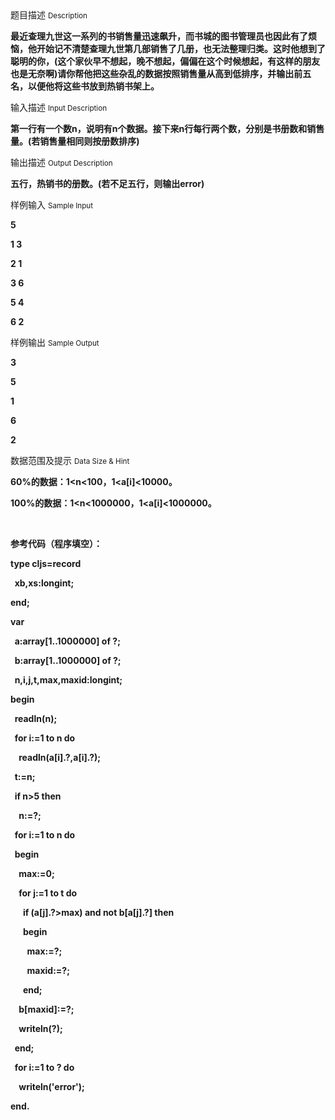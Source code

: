 <div class="panel panel-default">
<div class="area-title">
<span>
题目描述
<small>Description</small>
</span></div>
<div class="panel-body">

<p><strong>最近查理九世这一系列的书销售量迅速飙升，而书城的图书管理员也因此有了烦恼，他开始记不清楚查理九世第几部销售了几册，也无法整理归类。这时他想到了聪明的你，(这个家伙早不想起，晚不想起，偏偏在这个时候想起，有这样的朋友也是无奈啊)请你帮他把这些杂乱的数据按照销售量从高到低排序，并输出前五名，以便他将这些书放到热销书架上。</strong></p>

</div>
</div>

<div class="panel panel-default">
<div class="area-title">
<span>
输入描述
<small>Input Description</small>
</span></div>
<div class="panel-body">
<p><strong>第一行有一个数n，说明有n个数据。接下来n行每行两个数，分别是书册数和销售量。(若销售量相同则按册数排序</strong><strong>)</strong></p>

</div>
</div>
<div  class="panel panel-default">
<div class="area-title">
<span>
输出描述
<small>Output Description</small>
</span></div>
<div class="panel-body">

<p><strong>五行，热销书的册数。(若不足五行，则输出error)</strong></p>

</div>
</div>


<div class="panel panel-default">
<div class="area-title">
<span>
样例输入
<small>Sample Input</small>
</span></div>
<div class="panel-body">
<p><strong>5</strong></p><p><strong>1 3</strong></p><p><strong>2 1</strong></p><p><strong>3 6</strong></p><p><strong>5 4</strong></p><p><strong>6 2</strong></p>

</div>
</div>

<div class="panel panel-default">
<div class="area-title">
<span>
样例输出
<small>Sample Output</small>
</span></div>
<div class="panel-body">
<p><strong>3<br></strong></p><p><strong>5</strong></p><p><strong>1</strong></p><p><strong>6</strong></p><p><strong>2</strong></p>

</div>
</div>

<div class="panel panel-default">
<div class="area-title">
<span>
数据范围及提示
<small>Data Size & Hint</small>
</span></div>
<div class="panel-body">
<p><strong>60%的数据：1&lt;n&lt;100，1&lt;a[i]&lt;10000。</strong></p><p><strong>100%的数据：1&lt;n&lt;1000000，1&lt;a[i]&lt;1000000。</strong></p><p><strong><br></strong></p><p><b>参考代码（程序填空）：</b></p><p></p><p><strong>type cljs=record</strong></p><p><strong>  xb,xs:longint;</strong></p><p><strong>end;</strong></p><p><strong>var</strong></p><p><strong>  a:array[1..1000000] of ?;</strong></p><p><strong>  b:array[1..1000000] of ?;</strong></p><p><strong>  n,i,j,t,max,maxid:longint;</strong></p><p><strong>begin</strong></p><p><strong>  readln(n);</strong></p><p><strong>  for i:=1 to n do</strong></p><p><strong>    readln(a[i].?,a[i].?);</strong></p><p><strong>  t:=n;</strong></p><p><strong>  if n&gt;5 then</strong></p><p><strong>    n:=?;</strong></p><p><strong>  for i:=1 to n do</strong></p><p><strong>  begin</strong></p><p><strong>    max:=0;</strong></p><p><strong>    for j:=1 to t do</strong></p><p><strong>      if (a[j].?&gt;max) and not b[a[j].?] then</strong></p><p><strong>      begin</strong></p><p><strong>        max:=?;</strong></p><p><strong>        maxid:=?;</strong></p><p><strong>      end;</strong></p><p><strong>    b[maxid]:=?;</strong></p><p><strong>    writeln(?);</strong></p><p><strong>  end;</strong></p><p><strong>  for i:=1 to ? do</strong></p><p><strong>    writeln('error');</strong></p><p><strong>end.</strong></p><p><br></p>
</div>
</div>